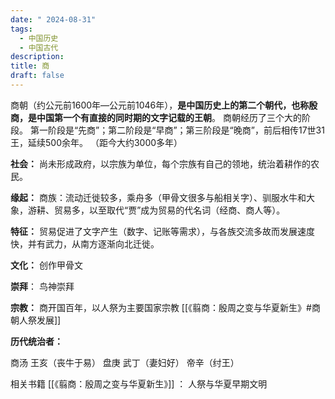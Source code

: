 ```yaml
---
date: " 2024-08-31"
tags:
  - 中国历史
  - 中国古代
description: 
title: 商
draft: false
---
```

商朝（约公元前1600年—公元前1046年），**是中国历史上的第二个朝代，也称殷商，是中国第一个有直接的同时期的文字记载的王朝**。 商朝经历了三个大的阶段。 第一阶段是“先商”；第二阶段是“早商”；第三阶段是“晚商”，前后相传17世31王，延续500余年。
（距今大约3000多年）

**社会：** 尚未形成政府，以宗族为单位，每个宗族有自己的领地，统治着耕作的农民。

**缘起：** 商族：流动迁徙较多，乘舟多（甲骨文很多与船相关字）、驯服水牛和大象，游耕、贸易多，以至取代“贾”成为贸易的代名词（经商、商人等）。

**特征：** 贸易促进了文字产生（数字、记账等需求），与各族交流多故而发展速度快，并有武力，从南方逐渐向北迁徙。

**文化：** 创作甲骨文

**崇拜**： 鸟神崇拜

**宗教：** 商开国百年，以人祭为主要国家宗教 [[《翦商：殷周之变与华夏新生》#商朝人祭发展]]

**历代统治者：**

商汤
王亥（丧牛于易）
盘庚
武丁（妻妇好）
帝辛（纣王）

相关书籍
[[《翦商：殷周之变与华夏新生》]] ： 人祭与华夏早期文明